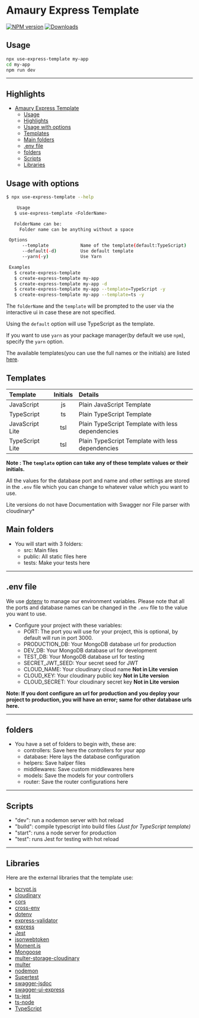 # Amaury Express Template

[![NPM version][npm-image]][npm-url]
[![Downloads][downloads-image]][npm-url]

## Usage

```sh
npx use-express-template my-app
cd my-app
npm run dev
```

---

## Highlights

- [Amaury Express Template](#amaury-express-template)
  - [Usage](#usage)
  - [Highlights](#highlights)
  - [Usage with options](#usage-with-options)
  - [Templates](#templates)
  - [Main folders](#main-folders)
  - [.env file](#env-file)
  - [folders](#folders)
  - [Scripts](#scripts)
  - [Libraries](#libraries)

## Usage with options

```sh
$ npx use-express-template --help 

    Usage
   $ use-express-template <FolderName>

   FolderName can be:
     Folder name can be anything without a space

 Options
      --template            Name of the template(default:TypeScript)
      --default(-d)         Use default template
      --yarn(-y)            Use Yarn

 Examples
   $ create-express-template
   $ create-express-template my-app
   $ create-express-template my-app -d
   $ create-express-template my-app --template=TypeScript -y
   $ create-express-template my-app --template=ts -y

```

The `folderName` and the `template` will be prompted to the user via the interactive ui in case these are not specified.

Using the `default` option will use TypeScript as the template.

If you want to use `yarn` as your package manager(by default we use `npm`), specify the `yarn` option.

The available templates(you can use the full names or the initials) are listed [here](#templates).

## Templates

| Template                      | Initials    | Details
| :---                          |    :----:   | :---
| JavaScript                    | js          | Plain JavaScript Template
| TypeScript                    | ts          | Plain TypeScript Template
| JavaScript Lite               | tsl         | Plain TypeScript Template with less dependencies
| TypeScript Lite               | tsl         | Plain TypeScript Template with less dependencies

**Note : The `template` option can take any of these template values or their initials.**

All the values for the database port and name and other settings are stored in the `.env` file which you can change to whatever value which you want to use.

Lite versions do not have Documentation with Swagger nor File parser with cloudinary*

## Main folders

- You will start with 3 folders:
  - src: Main files
  - public: All static files here
  - tests: Make your tests here

---

## .env file

We use [dotenv](https://www.npmjs.com/package/dotenv) to manage our environment variables. Please note that all the ports and database names can be changed in the `.env` file to the value you want to use.

- Configure your project with these variables:
  - PORT: The port you will use for your project, this is optional, by default will run in port 3000.
  - PRODUCTION_DB: Your MongoDB database url for production
  - DEV_DB: Your MongoDB database url for development
  - TEST_DB: Your MongoDB database url for testing
  - SECRET_JWT_SEED: Your secret seed for JWT
  - CLOUD_NAME: Your cloudinary cloud name __Not in Lite version__
  - CLOUD_KEY: Your cloudinary public key __Not in Lite version__
  - CLOUD_SECRET: Your cloudinary secret key __Not in Lite version__

**Note: If you dont configure an url for production and you deploy your project to production, you will have an error; same for other database urls here.**

---

## folders

- You have a set of folders to begin with, these are:
  - controllers: Save here the controllers for your app
  - database: Here lays the database configuration
  - helpers: Save halper files
  - middlewares: Save custom middlewares here
  - models: Save the models for your controllers
  - router: Save the router configurations here

---

## Scripts

- "dev": run a nodemon server with hot reload
- "build": compile typescript into build files _(Just for TypeScript template)_
- "start": runs a node server for production
- "test": runs Jest for testing with hot reload

---

## Libraries

Here are the external libraries that the template use:

- [bcrypt.js](https://www.npmjs.com/package/bcryptjs)
- [cloudinary](https://cloudinary.com/)
- [cors](https://www.npmjs.com/package/cors)
- [cross-env](https://www.npmjs.com/package/cross-env)
- [dotenv](https://www.npmjs.com/package/dotenv)
- [express-validator](https://express-validator.github.io/docs/)
- [express](https://expressjs.com/es/)
- [Jest](https://jestjs.io/)
- [jsonwebtoken](https://www.npmjs.com/package/jsonwebtoken)
- [Moment.js](https://momentjs.com/)
- [Mongoose](https://mongoosejs.com/)
- [multer-storage-cloudinary](https://www.npmjs.com/package/multer-storage-cloudinary)
- [multer](https://www.npmjs.com/package/multer)
- [nodemon](https://www.npmjs.com/package/nodemon)
- [Supertest](https://www.npmjs.com/package/supertest)
- [swagger-jsdoc](https://www.npmjs.com/package/swagger-jsdoc)
- [swagger-ui-express](https://www.npmjs.com/package/swagger-ui-express)
- [ts-jest](https://www.npmjs.com/package/ts-jest)
- [ts-node](https://typestrong.org/ts-node/)
- [TypeScript](https://www.typescriptlang.org/)

[npm-url]: https://www.npmjs.com/package/use-express-template
[npm-image]: http://img.shields.io/npm/v/use-express-template.svg
[downloads-image]: http://img.shields.io/npm/dm/use-express-template.svg
